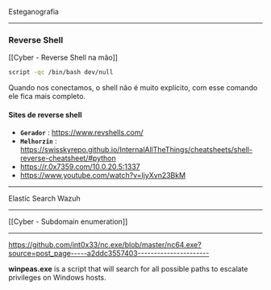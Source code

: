 Esteganografia


---
### Reverse Shell
[[Cyber - Reverse Shell na mão]]

```sh
script -qc /bin/bash dev/null
```
Quando nos conectamos, o shell não é muito explícito, com esse comando ele fica mais completo.

#### Sites de reverse shell
- **`Gerador`** : https://www.revshells.com/
- **`Melhorzin`** : https://swisskyrepo.github.io/InternalAllTheThings/cheatsheets/shell-reverse-cheatsheet/#python
- https://r.0x7359.com/10.0.20.5:1337
- https://www.youtube.com/watch?v=ljyXvn23BkM

---
Elastic Search
Wazuh

---

[[Cyber - Subdomain enumeration]]

---

https://github.com/int0x33/nc.exe/blob/master/nc64.exe?source=post_page-----a2ddc3557403----------------------



**winpeas.exe** is a script that will search for all possible paths to escalate privileges on Windows hosts.